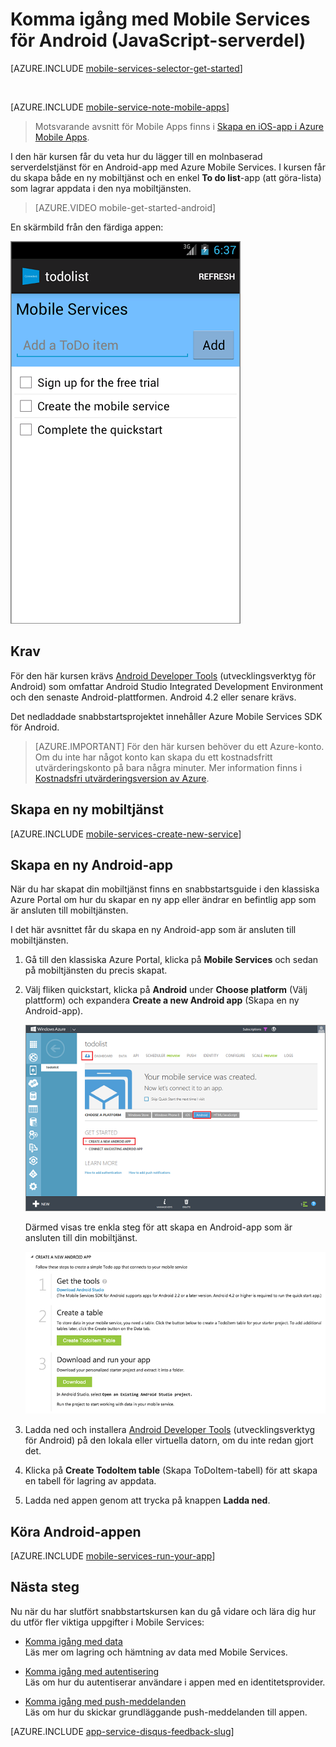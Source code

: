 <properties
    pageTitle="Komma igång med Azure Mobile Services för Android-appar (JavaScript-serverdel)"
    description="Den här kursen hjälper dig att komma igång med Azure Mobile Services för Android-utveckling (JavaScript-serverdel)."
    services="mobile-services"
    documentationCenter="android"
    authors="RickSaling"
    manager="reikre"
    editor=""/>

<tags
    ms.service="mobile-services"
    ms.workload="mobile"
    ms.tgt_pltfrm="mobile-android"
    ms.devlang="java"
    ms.topic="hero-article"
    ms.date="04/08/2016"
    ms.author="ricksal"/>

# Komma igång med Mobile Services för Android (JavaScript-serverdel)

[AZURE.INCLUDE [mobile-services-selector-get-started](../../includes/mobile-services-selector-get-started.md)]

&nbsp;

[AZURE.INCLUDE [mobile-service-note-mobile-apps](../../includes/mobile-services-note-mobile-apps.md)]
> Motsvarande avsnitt för Mobile Apps finns i [Skapa en iOS-app i Azure Mobile Apps](../app-service-mobile/app-service-mobile-android-get-started.md).

I den här kursen får du veta hur du lägger till en molnbaserad serverdelstjänst för en Android-app med Azure Mobile Services. I kursen får du skapa både en ny mobiltjänst och en enkel **To do list**-app (att göra-lista) som lagrar appdata i den nya mobiltjänsten.

> [AZURE.VIDEO mobile-get-started-android]

En skärmbild från den färdiga appen:

![](./media/mobile-services-android-get-started/mobile-quickstart-completed-android.png)

## Krav

För den här kursen krävs [Android Developer Tools](https://developer.android.com/sdk/index.html) (utvecklingsverktyg för Android) som omfattar Android Studio Integrated Development Environment och den senaste Android-plattformen. Android 4.2 eller senare krävs.

Det nedladdade snabbstartsprojektet innehåller Azure Mobile Services SDK för Android.

> [AZURE.IMPORTANT] För den här kursen behöver du ett Azure-konto. Om du inte har något konto kan skapa du ett kostnadsfritt utvärderingskonto på bara några minuter. Mer information finns i [Kostnadsfri utvärderingsversion av Azure](https://azure.microsoft.com/pricing/free-trial/?WT.mc_id=AE564AB28).


## Skapa en ny mobiltjänst

[AZURE.INCLUDE [mobile-services-create-new-service](../../includes/mobile-services-create-new-service.md)]

## Skapa en ny Android-app

När du har skapat din mobiltjänst finns en snabbstartsguide i den klassiska Azure Portal om hur du skapar en ny app eller ändrar en befintlig app som är ansluten till mobiltjänsten.

I det här avsnittet får du skapa en ny Android-app som är ansluten till mobiltjänsten.

1.  Gå till den klassiska Azure Portal, klicka på **Mobile Services** och sedan på mobiltjänsten du precis skapat.

2. Välj fliken quickstart, klicka på **Android** under **Choose platform** (Välj plattform) och expandera **Create a new Android app** (Skapa en ny Android-app).

    ![](./media/mobile-services-android-get-started/mobile-portal-quickstart-android1.png)

    Därmed visas tre enkla steg för att skapa en Android-app som är ansluten till din mobiltjänst.

    ![](./media/mobile-services-android-get-started/mobile-quickstart-steps-android-AS.png)

3. Ladda ned och installera [Android Developer Tools](https://go.microsoft.com/fwLink/p/?LinkID=280125) (utvecklingsverktyg för Android) på den lokala eller virtuella datorn, om du inte redan gjort det.

4. Klicka på **Create TodoItem table** (Skapa ToDoItem-tabell) för att skapa en tabell för lagring av appdata.


5. Ladda ned appen genom att trycka på knappen **Ladda ned**.

## Köra Android-appen

[AZURE.INCLUDE [mobile-services-run-your-app](../../includes/mobile-services-android-get-started.md)]


## <a name="next-steps"> </a>Nästa steg
Nu när du har slutfört snabbstartskursen kan du gå vidare och lära dig hur du utför fler viktiga uppgifter i Mobile Services:

* [Komma igång med data]
  <br/>Läs mer om lagring och hämtning av data med Mobile Services.

* [Komma igång med autentisering]
  <br/>Läs om hur du autentiserar användare i appen med en identitetsprovider.

* [Komma igång med push-meddelanden]
  <br/>Läs om hur du skickar grundläggande push-meddelanden till appen.


[AZURE.INCLUDE [app-service-disqus-feedback-slug](../../includes/app-service-disqus-feedback-slug.md)]


<!-- URLs. -->
[Komma igång (Eclipse)]: mobile-services-android-get-started-ec.md
[Komma igång med data]: mobile-services-android-get-started-data.md
[Komma igång med autentisering]: mobile-services-android-get-started-users.md
[Komma igång med push-meddelanden]: mobile-services-javascript-backend-android-get-started-push.md
[Mobile Services Android SDK]: https://go.microsoft.com/fwLink/p/?LinkID=266533




<!--HONumber=Jun16_HO2-->


